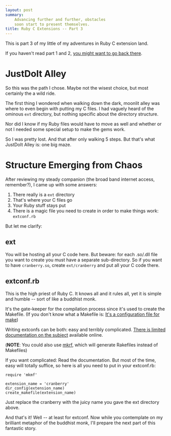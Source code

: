 ```yaml
---
layout: post
summary:
    Advancing further and further, obstacles
    soon start to present themselves.
title: Ruby C Extensions -- Part 3
---
```


This is part 3 of my little  of my adventures
in Ruby C extension land.

If you haven't read part 1 and 2,
[you might want to go back there][part1].


# JustDoIt Alley #

So this was the path I chose. Maybe not the wisest
choice, but most certainly the a wild ride.

The first thing I wondered when walking down the
dark, moonlit alley was where to even begin with
putting my C files. I had vaguely heard of the
ominous ` ext ` directory, but nothing specific
about the directory structure.

Nor did I know if my Ruby files would have to
move as well and whether or not I needed some
special setup to make the gems work.

So I was pretty lost. And that after only
walking 5 steps. But that's what JustDoIt Alley
is: one big maze.


# Structure Emerging from Chaos #

After reviewing my steady companion (the broad
band internet access, remember?), I came up
with some answers:

1.  There really is a ` ext ` directory
2.  That's where your C files go
3.  Your Ruby stuff stays put
4.  There is a magic file you need to create
    in order to make things work: ` extconf.rb `

But let me clarify:


## ext ##

You will be hosting all your C code here. But
beware: for each .so/.dll file you want to create
you must have a separate sub-directory. So if
you want to have ` cranberry.so `, create
` ext/cranberry ` and put all your C code there.


## extconf.rb ##

This is the high priest of Ruby C. It knows all
and it rules all, yet it is simple and humble --
sort of like a buddhist monk.

It's the gate-keeper for the compilation process
since it's used to create the Makefile. (If you
don't know what a Makefile is:
[It's a configuration file for make][makefile])

Writing extconfs can be both: easy and terribly
complicated.
[There is limited][extconf]
[documentation on the subject][mkmf]
available online.

(**NOTE**: You could also use [mkrf][], which
will generate Rakefiles instead of Makefiles)

If you want complicated: Read the documentation.
But most of the time, easy will totally suffice,
so here is all you need to put in your extconf.rb:

    require 'mkmf'

    extension_name = 'cranberry'
    dir_config(extension_name)
    create_makefile(extension_name)

Just replace the cranberry with the juicy name
you gave the ext directory above.

And that's it! Well -- at least for extconf.
Now while you contemplate on my brilliant
metaphor of the buddhist monk, I'll prepare
the next part of this fantastic story.


[part1]:        ../../18/ruby-c-extension  "Part 1 of this series"
[makefile]:     http://en.wikipedia.org/wiki/Makefile#Makefile_structure    "An explanation of what make is"
[extconf]:      http://www.linuxtopia.org/online_books/programming_books/ruby_tutorial/Extending_Ruby_Creating_a_Makefile_with_extconf.rb.html  "Small extconf tutorial"
[mkmf]:         http://www.ruby-doc.org/stdlib/libdoc/mkmf/rdoc/index.html  "RDoc for extconf"
[mkrf]:         http://glu.ttono.us/articles/2006/06/28/mkrf-0-1-0-released     "A quick mkrf example"


